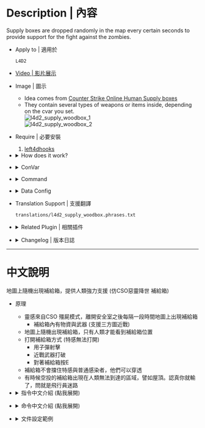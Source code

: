 # Description | 內容
Supply boxes are dropped randomly in the map every certain seconds to provide support for the fight against the zombies.

* Apply to | 適用於
	```
	L4D2
	```

* [Video | 影片展示](https://youtu.be/9rXlJ8PsOTA)

* Image | 圖示
	* Idea comes from [Counter Strike Online Human Supply boxes](https://cso.fandom.com/wiki/Zombie_2:_Mutation#Supply_boxes)
	* They contain several types of weapons or items inside, depending on the cvar you set.
	<br/>![l4d2_supply_woodbox_1](image/l4d2_supply_woodbox_1.jpg)
	<br/>![l4d2_supply_woodbox_2](image/l4d2_supply_woodbox_2.jpg)

* Require | 必要安裝
	1. [left4dhooks](https://forums.alliedmods.net/showthread.php?t=321696)

* <details><summary>How does it work?</summary>

	* Drop supply box after survivos has left the safer zone
	* Drop weapons, melee (support custom melee), medic, throwable, gascan....
	* Sometime the helicopter pilot might lose his way, drop supply box on unreachable location and outside of the path.
</details>

* <details><summary>ConVar</summary>

	* cfg/sourcemod/l4d2_supply_woodbox.cfg
		```php
		// 0=Plugin off, 1=Plugin on.
		l4d2_supply_woodbox_allow "1"

		// Turn on the plugin in these game modes, separate by commas (no spaces). (Empty = all).
		l4d2_supply_woodbox_modes ""

		// Turn off the plugin in these game modes, separate by commas (no spaces). (Empty = none).
		l4d2_supply_woodbox_modes_off ""

		// Turn on the plugin in these game modes. 0=All, 1=Coop, 2=Survival, 4=Versus, 8=Scavenge. Add numbers together.
		l4d2_supply_woodbox_modes_tog "0"

		// Turn off the plugin in these maps, separate by commas (no spaces). (0=All maps, Empty = none).
		l4d2_supply_woodbox_map_off ""

		// Max Items that could drop in woodbox.
		l4d2_supply_woodbox_item_max "4"

		// Min Items that could drop in woodbox.
		l4d2_supply_woodbox_item_min "2"

		// Item chance to drop Weapons/Melee/Medic/Throwable/Others, separate by commas (no spaces), the sum of 5 value must be 100
		l4d2_supply_woodbox_item_chance "30,5,45,15,5"

		// Time in seconds to remove item if no one picks up after it drops from box (0=off)
		l4d2_supply_woodbox_item_life "60"

		// The default Supply box color. Three values between 0-255 separated by spaces. RGB Color255 - Red Green Blue. (empty=disable)
		l4d2_supply_woodbox_color "0 145 200"

		// The default Supply box glow range.
		l4d2_supply_woodbox_glow_range "1800"

		// Set the max spawn time for Supply box drop.
		l4d2_supply_woodbox_time_max "80"

		// Set the min spawn time for Supply box drop.
		l4d2_supply_woodbox_time_min "60"

		// Max Supply boxes that could drop once.
		l4d2_supply_woodbox_drop_max "2"

		// Min Supply boxes that could drop once.
		l4d2_supply_woodbox_drop_min "1"

		// Set the limit for Supply box spawned by the plugin.
		l4d2_supply_woodbox_limit "6"

		// Set the life time for Supply box.
		l4d2_supply_woodbox_box_life "180"

		// Supply Box - Drop sound file (relative to to sound/, empty=random helicopter sound, -1: disable)
		l4d2_supply_woodbox_soundfile ""

		// If 1, still dorp supply box in final stage rescue
		l4d2_supply_woodbox_drop_final "0"

		// Supply box model type, 1: wood_crate001a, 2: wood_crate001a_damagedMAX, 3: wood_crate002a (0=random)
		l4d2_supply_woodbox_type "1"

		// Changes how Supply box hint displays. (0: Disable, 1:In chat, 2: In Hint Box, 3: In center text)
		l4d2_supply_woodbox_announce_type "3"
		```
</details>

* <details><summary>Command</summary>

	* **Spawn a supply box at your crosshair (Admin Flag: ADMFLAG_ROOT)**
		```php
		sm_supplybox
		sm_box
		```
</details>

* <details><summary>Data Config</summary>

	* Check [data/l4d2_supply_woodbox.cfg](data/l4d2_supply_woodbox.cfg) for more details
</details>

* Translation Support | 支援翻譯
	```
	translations/l4d2_supply_woodbox.phrases.txt
	```

* <details><summary>Related Plugin | 相關插件</summary>

	1. [l4d_cso_zombie_Regeneration](/l4d_cso_zombie_Regeneration): The zombies have grown stronger, now they are able to heal their injuries by standing still without receiving any damage.
		* 殭屍變得更強大，他們只要站著不動便可以自癒傷勢　(仿CSO惡靈降世 殭屍技能)

	2. [weapon_csgo_reload](/l4d2_weapon_csgo_reload): Weapon Quickswitch Reloading in L4D1+2
		* 將武器改成現代遊戲的裝子彈機制 (仿CS2切槍裝彈設定)

	3. [l4d2_cso_knockback](https://github.com/fbef0102/Game-Private_Plugin/tree/main/L4D_插件/Nothing_Impossible_無理改造版/l4d2_cso_knockback): Weapons and Melees now have knockback power like CSO
		* 槍械與近戰武器現在有擊退力 (仿CSO惡靈降世)
</details>

* <details><summary>Changelog | 版本日誌</summary>

	* v1.6 (2024-3-1)
		* Update data
		* Infected team now unable to see the box glow
		
	* v1.5 (2024-2-15)
		* Add data config

	* v1.4 (2023-7-26)
		* Add hunting Rifle

	* v1.3 (2022-9-12)
		* Remove gascan,  propanecanister, oxygentank if no one picks up

	* v1.2 (2022-8-13)
		* Optimize code.

	* v1.1 (2022-3-29)
		* Support Survival Mode.

	* v1.0 (2022-1-11)
		* [Initial release](https://forums.alliedmods.net/showthread.php?t=335862)
		* Add convars to turn off this plugin
		* Random box model available
		* Item chance to drop Weapons/Melee/Medic/Throwable/Others
		* Custom sound
		* Detect custom melee and spawn
		* Translation Support
		* Supply box life time
		* Remove item if no one picks up after it drops from box after a while
		* Compatibility support for SourceMod 1.11. Fixed various warnings.

	* v0.0
		* Credit: [Lux](https://forums.alliedmods.net/member.php?u=257841) - original code
</details>

- - - -
# 中文說明
地圖上隨機出現補給箱，提供人類強力支援 (仿CSO惡靈降世 補給箱)

* 原理
	* 靈感來自CSO 殭屍模式，離開安全室之後每隔一段時間地圖上出現補給箱
		* 補給箱內有物資與武器 (支援三方圖近戰)
	* 地圖上隨機出現補給箱，只有人類才能看到補給箱位置
	* 打開補給箱方式 (特感無法打開)
		* 用子彈射擊
		* 近戰武器打破
		* 對著補給箱按E
	* 補給箱不會擋住特感與普通感染者，他們可以穿透
	* 有時候空投的補給箱出現在人類無法到達的區域，譬如屋頂。認真你就輸了，問就是飛行員迷路

* <details><summary>指令中文介紹 (點我展開)</summary>

	* cfg/sourcemod/l4d2_supply_woodbox.cfg
		```php
		// 0=關閉插件, 1=啟動插件
		l4d2_supply_woodbox_allow "1"

		// 什麼模式下啟動此插件, 逗號區隔 (無空白). (留白 = 所有模式)
		l4d2_supply_woodbox_modes ""

		// 什麼模式下關閉此插件, 逗號區隔 (無空白). (留白 = 無)
		l4d2_supply_woodbox_modes_off ""

		// 什麼模式下啟動此插件. 0=所有模式, 1=戰役, 2=生存, 4=對抗, 8=清道夫. 請將數字相加起來
		l4d2_supply_woodbox_modes_tog "0"

		// 在某些地圖裡關閉此插件，請填入地圖名，逗號區隔 (無空白). (0 = 所有地圖, 留白 = 無)
		l4d2_supply_woodbox_map_off ""

		// 從補給箱掉落的物品最大數量.
		l4d2_supply_woodbox_item_max "4"

		// 從補給箱掉落的物品最小數量.
		l4d2_supply_woodbox_item_min "2"

		// 從補給箱掉落的物品，變成槍枝武器/近戰武器/醫療物品/投擲物品/其他(汽油桶、瓦斯罐...)的機率，逗號區隔 (無空白)，這五個數字加起來必須是100
		l4d2_supply_woodbox_item_chance "30,5,45,15,5"

		// 如果沒人拿取補給箱掉落的物品，過60秒後會自動移除 (0=不移除)
		l4d2_supply_woodbox_item_life "60"

		// 補給箱的光圈顏色. 三個介於0-255的數字，空白區隔. 為RGB三色 - 紅 綠 藍. (留白=沒有光圈顏色)
		l4d2_supply_woodbox_color "0 145 200"

		// 補給箱的光圈發光範圍.
		l4d2_supply_woodbox_glow_range "1800"

		// 空投補給箱的最大間隔時間
		l4d2_supply_woodbox_time_max "80"

		// 空投補給箱的最小間隔時間
		l4d2_supply_woodbox_time_min "60"

		// 每次空投補給箱的最多數量.
		l4d2_supply_woodbox_drop_max "2"

		// 每次空投補給箱的最少數量.
		l4d2_supply_woodbox_drop_min "1"

		// 場上只能同時存在6個補給箱.
		l4d2_supply_woodbox_limit "6"

		// 沒人打破補給箱的場合，180秒後會自動消失
		l4d2_supply_woodbox_box_life "180"

		// 補給箱空投音效 (路徑相對於 sound 資料夾, 留白=隨機的直升機駕駛員語音, -1=關閉音效)
		l4d2_supply_woodbox_soundfile ""

		// 為1時，最後救援開始之後，照樣空投補給箱
		l4d2_supply_woodbox_drop_final "0"

		// 補給箱的箱子模型, 1: wood_crate001a, 2: wood_crate001a_damagedMAX, 3: wood_crate002a (0=隨機模型)
		l4d2_supply_woodbox_type "1"

		// 如何提示有空投補給箱?. (0: 不提示, 1: 聊天框, 2: 螢幕下方黑底白字框, 3: 螢幕正中間)
		l4d2_supply_woodbox_announce_type "3"
		```
</details>

* <details><summary>命令中文介紹 (點我展開)</summary>

	* **在準心指向的地方生成補給箱 (管理員權限: ADMFLAG_ROOT)**
		```php
		sm_supplybox
		sm_box
		```
</details>

* <details><summary>文件設定範例</summary>

	* 修改掉落的物資
	* 查看[data/l4d2_supply_woodbox.cfg](data/l4d2_supply_woodbox.cfg)有更多說明
</details>
